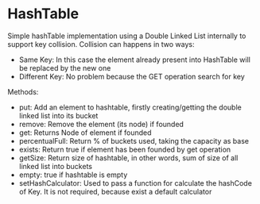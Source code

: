 # HashTable

Simple hashTable implementation using a Double Linked List internally to support key collision.
Collision can happens in two ways:
- Same Key: In this case the element already present into HashTable will be replaced by the new one
- Different Key: No problem because the GET operation search for key

Methods:

- put: Add an element to hashtable, firstly creating/getting the double linked list into its bucket
- remove: Remove the element (its node) if founded
- get: Returns Node of element if founded
- percentualFull: Return % of buckets used, taking the capacity as base
- exists: Return true if element has been founded by get operation
- getSize: Return size of hashtable, in other words, sum of size of all linked list into buckets
- empty: true if hashtable is empty
- setHashCalculator: Used to pass a function for calculate the hashCode of Key. It is not required, because exist a default calculator
